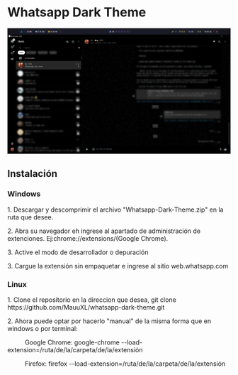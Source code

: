 <!DOCTYPE html>
<html lang="en">
  <head>
    <meta charset="UTF-8" />
    <meta name="viewport" content="width=device-width, initial-scale=1.0" />
    <title>Document</title>
  </head>
  <body>
    <h1>Whatsapp Dark Theme</h1>
    <img src="./images/example.png" alt="Whatsapp-Dark-Theme" />
    <h2>Instalación</h2>
    <h3>Windows</h3>
    <p>1. Descargar y descomprimir el archivo "Whatsapp-Dark-Theme.zip" en la ruta que desee.</p>
    <p>
      2. Abra su navegador eh ingrese al apartado de administración de extenciones. Ej:chrome://extensions/(Google
      Chrome).
    </p>
    <p>3. Active el modo de desarrollador o depuración</p>
    <p>3. Cargue la extensión sin empaquetar e ingrese al sitio web.whatsapp.com</p>
    <h3>Linux</h3>
    <p>
      1. Clone el repositorio en la direccion que desea, git clone https://github.com/MauuXL/whatsapp-dark-theme.git
    </p>
    <p>2. Ahora puede optar por hacerlo "manual" de la misma forma que en windows o por terminal:</p>
    <p>
      &nbsp;&nbsp;&nbsp;&nbsp;&nbsp;&nbsp;&nbsp;&nbsp;&nbsp;&nbsp;Google Chrome: google-chrome
      --load-extension=/ruta/de/la/carpeta/de/la/extensión
    </p>
    <p>
      &nbsp;&nbsp;&nbsp;&nbsp;&nbsp;&nbsp;&nbsp;&nbsp;&nbsp;&nbsp;Firefox: firefox
      --load-extension=/ruta/de/la/carpeta/de/la/extensión
    </p>
  </body>
</html>

